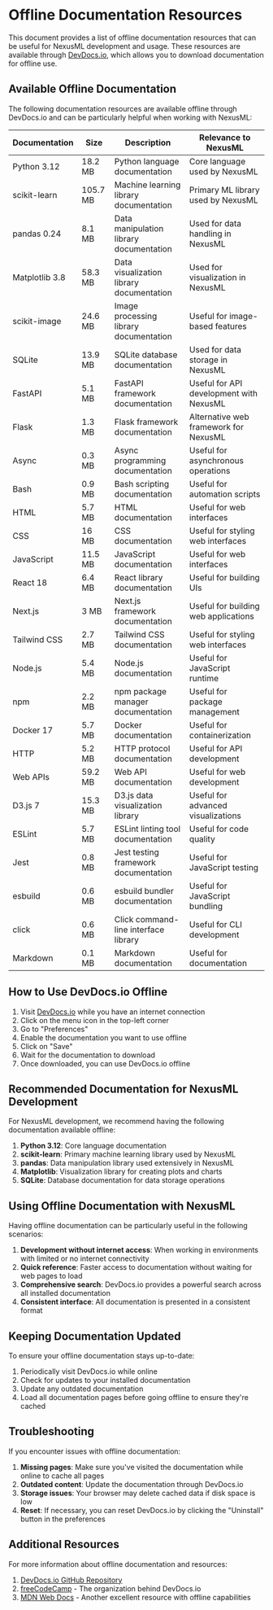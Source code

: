 # Offline Documentation Resources

This document provides a list of offline documentation resources that can be useful for NexusML development and usage. These resources are available through [DevDocs.io](https://devdocs.io/), which allows you to download documentation for offline use.

## Available Offline Documentation

The following documentation resources are available offline through DevDocs.io and can be particularly helpful when working with NexusML:

| Documentation | Size | Description | Relevance to NexusML |
|---------------|------|-------------|----------------------|
| Python 3.12 | 18.2 MB | Python language documentation | Core language used by NexusML |
| scikit-learn | 105.7 MB | Machine learning library documentation | Primary ML library used by NexusML |
| pandas 0.24 | 8.1 MB | Data manipulation library documentation | Used for data handling in NexusML |
| Matplotlib 3.8 | 58.3 MB | Data visualization library documentation | Used for visualization in NexusML |
| scikit-image | 24.6 MB | Image processing library documentation | Useful for image-based features |
| SQLite | 13.9 MB | SQLite database documentation | Used for data storage in NexusML |
| FastAPI | 5.1 MB | FastAPI framework documentation | Useful for API development with NexusML |
| Flask | 1.3 MB | Flask framework documentation | Alternative web framework for NexusML |
| Async | 0.3 MB | Async programming documentation | Useful for asynchronous operations |
| Bash | 0.9 MB | Bash scripting documentation | Useful for automation scripts |
| HTML | 5.7 MB | HTML documentation | Useful for web interfaces |
| CSS | 16 MB | CSS documentation | Useful for styling web interfaces |
| JavaScript | 11.5 MB | JavaScript documentation | Useful for web interfaces |
| React 18 | 6.4 MB | React library documentation | Useful for building UIs |
| Next.js | 3 MB | Next.js framework documentation | Useful for building web applications |
| Tailwind CSS | 2.7 MB | Tailwind CSS documentation | Useful for styling web interfaces |
| Node.js | 5.4 MB | Node.js documentation | Useful for JavaScript runtime |
| npm | 2.2 MB | npm package manager documentation | Useful for package management |
| Docker 17 | 5.7 MB | Docker documentation | Useful for containerization |
| HTTP | 5.2 MB | HTTP protocol documentation | Useful for API development |
| Web APIs | 59.2 MB | Web API documentation | Useful for web development |
| D3.js 7 | 15.3 MB | D3.js data visualization library | Useful for advanced visualizations |
| ESLint | 5.7 MB | ESLint linting tool documentation | Useful for code quality |
| Jest | 0.8 MB | Jest testing framework documentation | Useful for JavaScript testing |
| esbuild | 0.6 MB | esbuild bundler documentation | Useful for JavaScript bundling |
| click | 0.6 MB | Click command-line interface library | Useful for CLI development |
| Markdown | 0.1 MB | Markdown documentation | Useful for documentation |

## How to Use DevDocs.io Offline

1. Visit [DevDocs.io](https://devdocs.io/) while you have an internet connection
2. Click on the menu icon in the top-left corner
3. Go to "Preferences"
4. Enable the documentation you want to use offline
5. Click on "Save"
6. Wait for the documentation to download
7. Once downloaded, you can use DevDocs.io offline

## Recommended Documentation for NexusML Development

For NexusML development, we recommend having the following documentation available offline:

1. **Python 3.12**: Core language documentation
2. **scikit-learn**: Primary machine learning library used by NexusML
3. **pandas**: Data manipulation library used extensively in NexusML
4. **Matplotlib**: Visualization library for creating plots and charts
5. **SQLite**: Database documentation for data storage operations

## Using Offline Documentation with NexusML

Having offline documentation can be particularly useful in the following scenarios:

1. **Development without internet access**: When working in environments with limited or no internet connectivity
2. **Quick reference**: Faster access to documentation without waiting for web pages to load
3. **Comprehensive search**: DevDocs.io provides a powerful search across all installed documentation
4. **Consistent interface**: All documentation is presented in a consistent format

## Keeping Documentation Updated

To ensure your offline documentation stays up-to-date:

1. Periodically visit DevDocs.io while online
2. Check for updates to your installed documentation
3. Update any outdated documentation
4. Load all documentation pages before going offline to ensure they're cached

## Troubleshooting

If you encounter issues with offline documentation:

1. **Missing pages**: Make sure you've visited the documentation while online to cache all pages
2. **Outdated content**: Update the documentation through DevDocs.io
3. **Storage issues**: Your browser may delete cached data if disk space is low
4. **Reset**: If necessary, you can reset DevDocs.io by clicking the "Uninstall" button in the preferences

## Additional Resources

For more information about offline documentation and resources:

1. [DevDocs.io GitHub Repository](https://github.com/freeCodeCamp/devdocs)
2. [freeCodeCamp](https://www.freecodecamp.org/) - The organization behind DevDocs.io
3. [MDN Web Docs](https://developer.mozilla.org/) - Another excellent resource with offline capabilities